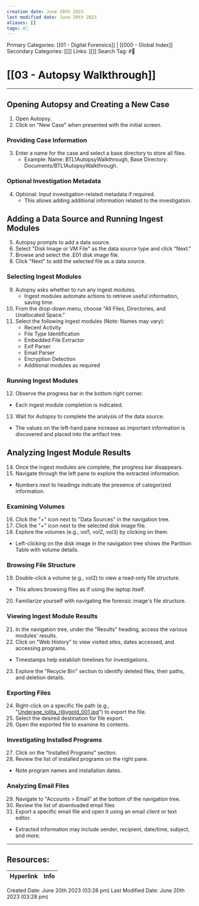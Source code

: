 ```yaml
---
creation date: June 20th 2023
last modified date: June 20th 2023
aliases: []
tags: #📖
---
```


Primary Categories: [[01 - Digital Forensics]] | [[000 - Global Index]] 
Secondary Categories: [[]] 
Links: [[]] 
Search Tag: #📖  

# [[03 - Autopsy Walkthrough]]  
---

## Opening Autopsy and Creating a New Case

1. Open Autopsy.
2. Click on "New Case" when presented with the initial screen.

### Providing Case Information

3. Enter a name for the case and select a base directory to store all files.
   - Example: Name: BTL1AutopsyWalkthrough, Base Directory: Documents/BTL1AutopsyWalkthrough.

### Optional Investigation Metadata

4. Optional: Input investigation-related metadata if required.
   - This allows adding additional information related to the investigation.

## Adding a Data Source and Running Ingest Modules

5. Autopsy prompts to add a data source.
6. Select "Disk Image or VM File" as the data source type and click "Next."
7. Browse and select the .E01 disk image file.
8. Click "Next" to add the selected file as a data source.

### Selecting Ingest Modules

9. Autopsy asks whether to run any ingest modules.
   - Ingest modules automate actions to retrieve useful information, saving time.
10. From the drop-down menu, choose "All Files, Directories, and Unallocated Space."
11. Select the following ingest modules (Note: Names may vary):
    - Recent Activity
    - File Type Identification
    - Embedded File Extractor
    - Exif Parser
    - Email Parser
    - Encryption Detection
    - Additional modules as required

### Running Ingest Modules

12. Observe the progress bar in the bottom right corner.
   - Each ingest module completion is indicated.
13. Wait for Autopsy to complete the analysis of the data source.
   - The values on the left-hand pane increase as important information is discovered and placed into the artifact tree.

## Analyzing Ingest Module Results

14. Once the ingest modules are complete, the progress bar disappears.
15. Navigate through the left pane to explore the extracted information.
   - Numbers next to headings indicate the presence of categorized information.

### Examining Volumes

16. Click the "+" icon next to "Data Sources" in the navigation tree.
17. Click the "+" icon next to the selected disk image file.
18. Explore the volumes (e.g., vol1, vol2, vol3) by clicking on them.
   - Left-clicking on the disk image in the navigation tree shows the Partition Table with volume details.

### Browsing File Structure

19. Double-click a volume (e.g., vol2) to view a read-only file structure.
   - This allows browsing files as if using the laptop itself.
20. Familiarize yourself with navigating the forensic image's file structure.

### Viewing Ingest Module Results

21. In the navigation tree, under the "Results" heading, access the various modules' results.
22. Click on "Web History" to view visited sites, dates accessed, and accessing programs.
   - Timestamps help establish timelines for investigations.
23. Explore the "Recycle Bin" section to identify deleted files, their paths, and deletion details.

### Exporting Files

24. Right-click on a specific file path (e.g., "Underage_lolita_r@ygold_001.jpg") to export the file.
25. Select the desired destination for file export.
26. Open the exported file to examine its contents.

### Investigating Installed Programs

27. Click on the "Installed Programs" section.
28. Review the list of installed programs on the right pane.
   - Note program names and installation dates.

### Analyzing Email Files

29. Navigate to "Accounts > Email" at the bottom of the navigation tree.
30. Review the list of downloaded email files
31. Export a specific email file and open it using an email client or text editor.
   - Extracted information may include sender, recipient, date/time, subject, and more.


___

## Resources:

| Hyperlink | Info |
| --------- | ---- |


Created Date: June 20th 2023 (03:28 pm) 
Last Modified Date: June 20th 2023 (03:28 pm)
